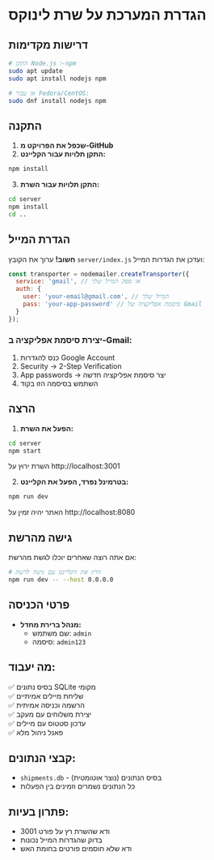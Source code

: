
# הגדרת המערכת על שרת לינוקס

## דרישות מקדימות
```bash
# התקן Node.js ו-npm
sudo apt update
sudo apt install nodejs npm

# או עבור Fedora/CentOS:
sudo dnf install nodejs npm
```

## התקנה
1. **שכפל את הפרויקט מ-GitHub**
2. **התקן תלויות עבור הקליינט:**
```bash
npm install
```

3. **התקן תלויות עבור השרת:**
```bash
cd server
npm install
cd ..
```

## הגדרת המייל
**חשוב!** ערוך את הקובץ `server/index.js` ועדכן את הגדרות המייל:

```javascript
const transporter = nodemailer.createTransporter({
  service: 'gmail', // או ספק המייל שלך
  auth: {
    user: 'your-email@gmail.com', // המייל שלך
    pass: 'your-app-password' // סיסמת אפליקציה של Gmail
  }
});
```

### יצירת סיסמת אפליקציה ב-Gmail:
1. כנס להגדרות Google Account
2. Security → 2-Step Verification
3. App passwords → יצר סיסמת אפליקציה חדשה
4. השתמש בסיסמה הזו בקוד

## הרצה
1. **הפעל את השרת:**
```bash
cd server
npm start
```
השרת ירוץ על http://localhost:3001

2. **בטרמינל נפרד, הפעל את הקליינט:**
```bash
npm run dev
```
האתר יהיה זמין על http://localhost:8080

## גישה מהרשת
אם אתה רוצה שאחרים יוכלו לגשת מהרשת:
```bash
# הרץ את הקליינט עם גישה לרשת
npm run dev -- --host 0.0.0.0
```

## פרטי הכניסה
- **מנהל ברירת מחדל:** 
  - שם משתמש: `admin`
  - סיסמה: `admin123`

## מה יעבוד:
✅ בסיס נתונים SQLite מקומי  
✅ שליחת מיילים אמיתיים  
✅ הרשמה וכניסה אמיתית  
✅ יצירת משלוחים עם מעקב  
✅ עדכון סטטוס עם מיילים  
✅ פאנל ניהול מלא  

## קבצי הנתונים:
- `shipments.db` - בסיס הנתונים (נוצר אוטומטית)
- כל הנתונים נשמרים וזמינים בין הפעלות

## פתרון בעיות:
- ודא שהשרת רץ על פורט 3001
- בדוק שהגדרות המייל נכונות
- ודא שלא חוסמים פורטים בחומת האש
